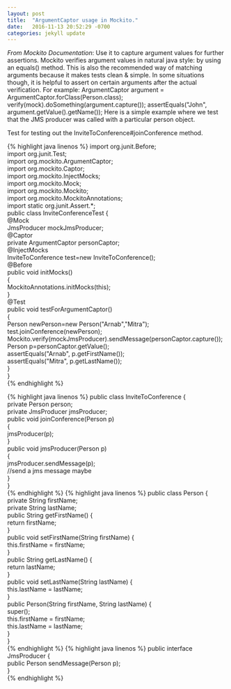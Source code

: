 ```yaml
---
layout: post
title:  "ArgumentCaptor usage in Mockito."
date:   2016-11-13 20:52:29 -0700
categories: jekyll update
---
```


*From Mockito Documentation*:
Use it to capture argument values for further assertions.
Mockito verifies argument values in natural java style: by using an equals() method. This is also the recommended way of matching arguments because it makes tests clean & simple. In some situations though, it is helpful to assert on certain arguments after the actual verification. For example:
   ArgumentCaptor argument = ArgumentCaptor.forClass(Person.class);
   verify(mock).doSomething(argument.capture());
   assertEquals("John", argument.getValue().getName());
Here is a simple example where we test that the JMS producer was called with a 
particular person object.


Test for testing out the InviteToConference#joinConference method.

{% highlight java linenos %}
import org.junit.Before;  
 import org.junit.Test;  
 import org.mockito.ArgumentCaptor;  
 import org.mockito.Captor;  
 import org.mockito.InjectMocks;  
 import org.mockito.Mock;  
 import org.mockito.Mockito;  
 import org.mockito.MockitoAnnotations;  
 import static org.junit.Assert.*;  
 public class InviteConferenceTest {  
 @Mock  
 JmsProducer mockJmsProducer;  
 @Captor  
 private ArgumentCaptor personCaptor;  
 @InjectMocks  
 InviteToConference test=new InviteToConference();  
 @Before  
 public void initMocks()  
 {  
 MockitoAnnotations.initMocks(this);  
 }  
 @Test  
 public void testForArgumentCaptor()  
 {  
 Person newPerson=new Person("Arnab","Mitra");  
 test.joinConference(newPerson);  
 Mockito.verify(mockJmsProducer).sendMessage(personCaptor.capture());  
 Person p=personCaptor.getValue();  
 assertEquals("Arnab", p.getFirstName());  
 assertEquals("Mitra", p.getLastName());  
 }  
 }  
{% endhighlight %}

{% highlight java linenos %}
public class InviteToConference {  
 private Person person;  
 private JmsProducer jmsProducer;  
 public void joinConference(Person p)  
 {  
 jmsProducer(p);  
 }  
 public void jmsProducer(Person p)  
 {  
 jmsProducer.sendMessage(p);  
 //send a jms message maybe  
 }  
 }  
{% endhighlight %}
{% highlight java linenos %}
 public class Person {  
 private String firstName;  
 private String lastName;  
 public String getFirstName() {  
 return firstName;  
 }  
 public void setFirstName(String firstName) {  
 this.firstName = firstName;  
 }  
 public String getLastName() {  
 return lastName;  
 }  
 public void setLastName(String lastName) {  
 this.lastName = lastName;  
 }  
 public Person(String firstName, String lastName) {  
 super();  
 this.firstName = firstName;  
 this.lastName = lastName;  
 }  
 }  
{% endhighlight %}
{% highlight java linenos %}
 public interface JmsProducer {  
 public Person sendMessage(Person p);  
 }  
{% endhighlight %}